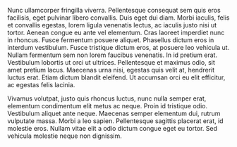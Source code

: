 Nunc ullamcorper fringilla viverra. Pellentesque consequat sem quis eros facilisis, eget pulvinar libero convallis. Duis eget dui diam. Morbi iaculis, felis et convallis egestas, lorem ligula venenatis lectus, ac iaculis justo nisi ut tortor. Aenean congue eu ante vel elementum. Cras laoreet imperdiet nunc in rhoncus. Fusce fermentum posuere aliquet. Phasellus dictum eros in interdum vestibulum. Fusce tristique dictum eros, at posuere leo vehicula ut. Nullam fermentum sem non lorem faucibus venenatis. In id pretium erat. Vestibulum lobortis ut orci ut ultrices. Pellentesque et maximus odio, sit amet pretium lacus. Maecenas urna nisi, egestas quis velit at, hendrerit luctus erat. Etiam dictum blandit eleifend. Ut accumsan orci eu elit efficitur, ac egestas felis lacinia.

Vivamus volutpat, justo quis rhoncus luctus, nunc nulla semper erat, elementum condimentum elit metus ac neque. Proin id tristique odio. Vestibulum aliquet ante neque. Maecenas semper elementum dui, rutrum vulputate massa. Morbi a leo sapien. Pellentesque sagittis placerat erat, id molestie eros. Nullam vitae elit a odio dictum congue eget eu tortor. Sed vehicula molestie neque non dignissim.